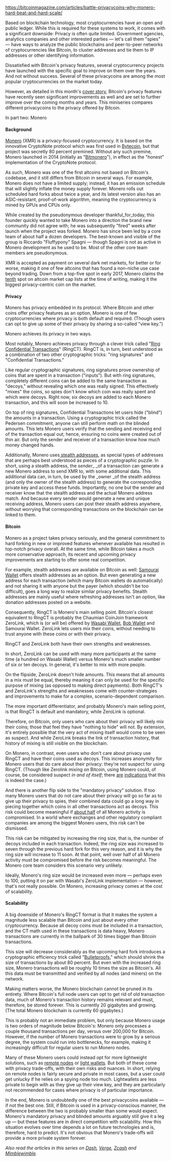 https://bitcoinmagazine.com/articles/battle-privacycoins-why-monero-hard-beat-and-hard-scale/


Based on blockchain technology, most cryptocurrencies have an open and public ledger. While this is required for these systems to work, it comes with a significant downside: Privacy is often quite limited. Government agencies, analytics companies and other interested parties — let's call them "spies" — have ways to analyze the public blockchains and peer-to-peer networks of cryptocurrencies like Bitcoin, to cluster addresses and tie them to IP addresses or other identifying information.  

Dissatisfied with Bitcoin's privacy features, several cryptocurrency projects have launched with the specific goal to improve on them over the years. And not without success. Several of these privacycoins are among the most popular cryptocurrencies on the market today.

However, as detailed in this month's [cover story][1], Bitcoin's privacy features have recently seen significant improvements as well and are set to further improve over the coming months and years. This miniseries compares different privacycoins to the privacy offered by Bitcoin.

In part two: Monero

#### Background

[Monero][2] (XMR) is a privacy-focused cryptocurrency. It is based on the innovative CryptoNote protocol which was first used in [Bytecoin][3], but that project was secretly 80 percent premined. Without any such premine, Monero launched in 2014 (initially as "[Bitmonero][4]"), in effect as the "honest" implementation of the CryptoNote protocol.

As such, Monero was one of the first altcoins not based on Bitcoin's codebase, and it still differs from Bitcoin in several ways. For example, Monero does not have a limited supply; instead, it has an emission schedule that will slightly inflate the money supply forever. Monero rolls out scheduled hard forks about twice a year, and its latest version also has an ASIC-resistant, proof-of-work algorithm, meaning the cryptocurrency is mined by GPUs and CPUs only.

While created by the pseudonymous developer thankful_for_today, this founder quickly wanted to take Monero into a direction the brand new community did not agree with; he was subsequently "fired" weeks after launch when the project was forked. Monero has since been led by a core team of about half a dozen developers. The best-known and visible of the group is Riccardo "Fluffypony" Spagni — though Spagni is not as active in Monero development as he used to be. Most of the other core team members are pseudonymous.

XMR is accepted as payment on several dark net markets, for better or for worse, making it one of few altcoins that has found a non-niche use case beyond trading. Down from a top-five spot in early 2017, Monero claims the[ tenth][5] spot on altcoin market cap lists at the time of writing, making it the biggest privacy-centric coin on the market.

#### Privacy

Monero has privacy embedded in its protocol. Where Bitcoin and other coins offer privacy features as an option, Monero is one of few cryptocurrencies where privacy is both default and required. (Though users can opt to give up some of their privacy by sharing a so-called "view key.")

Monero achieves its privacy in two ways.

Most notably, Monero achieves privacy through a clever trick called "[Ring Confidential Transactions][6]" (RingCT). RingCT is, in turn, best understood as a combination of two other cryptographic tricks: "ring signatures" and "Confidential Transactions."

Like regular cryptographic signatures, ring signatures prove ownership of coins that are spent in a transaction ("inputs"). But with ring signatures, completely different coins can be added to the same transaction as "decoys," without revealing which one was really signed. This effectively "mixes" the coins, so spies don't know which coin was really spent and which were decoys. Right now, six decoys are added to each Monero transaction, and this will soon be increased to 10.

On top of ring signatures, Confidential Transactions let users hide ("blind") the amounts in a transaction. Using a cryptographic trick called the Pedersen commitment, anyone can still perform math on the blinded amounts. This lets Monero users verify that the sending and receiving end of the transaction equal out; hence, ensuring no coins were created out of thin air. But only the sender and receiver of a transaction know how much money changed hands.

Additionally, Monero uses[ stealth addresses][7], as special types of addresses that are perhaps best understood as pieces of a cryptographic puzzle. In short, using a stealth address, the _sender__ _of a transaction can generate a new Monero address to send XMR to, with some additional data. This additional data can, in turn, be used by the _owner _of the stealth address (and only the owner of the stealth address) to generate the corresponding private key and access these funds. Importantly, no one but the sender and receiver know that the stealth address and the actual Monero address match. And because every sender would generate a new and unique receiving address, Monero users can post their stealth address anywhere, without worrying that corresponding transactions on the blockchain can be linked to them.

#### Bitcoin

Monero as a project takes privacy seriously, and the general commitment to hard forking in new or improved features whenever available has resulted in top-notch privacy overall. At the same time, while Bitcoin takes a much more conservative approach, its recent and upcoming privacy improvements are starting to offer some real competition.

For example, stealth addresses are available on Bitcoin as well: [Samourai Wallet][8] offers stealth addresses as an option. But even generating a new address for each transaction (which many Bitcoin wallets do automatically) and not sharing it with anyone but the payer (which shouldn't be too difficult), goes a long way to realize similar privacy benefits. Stealth addresses are mainly useful where refreshing addresses isn't an option, like donation addresses posted on a website.

Consequently, RingCT is Monero's main selling point. Bitcoin's closest equivalent to RingCT is probably the Chaumian CoinJoin framework ZeroLink, which is (or will be) offered by [Wasabi Wallet][9], [Bob Wallet][10] and Samourai Wallet. ZeroLink lets users mix their coins, without needing to trust anyone with these coins or with their privacy.

RingCT and ZeroLink both have their own strengths and weaknesses.

In short, ZeroLink can be used with many more participants at the same time (a hundred on Wasabi Wallet) versus Monero's much smaller number of six or ten decoys. In general, it's better to mix with more people. 

On the flipside, ZeroLink doesn't hide amounts. This means that all amounts in a mix must be equal, thereby meaning it can only be used for the specific purpose of mixing (as opposed to making direct payments). Both RingCT's and ZeroLink's strengths and weaknesses come with counter-strategies and improvements to make for a complex, scenario-dependent comparison.

The more important differentiator, and probably Monero's main selling point, is that RingCT is default and mandatory, while ZeroLink is optional.

Therefore, on Bitcoin, only users who care about their privacy will likely mix their coins; those that feel they have "nothing to hide" will not. By extension, it's entirely possible that the very act of mixing itself would come to be seen as suspect. And while ZeroLink breaks the link of transaction history, that history of mixing is still visible on the blockchain.

On Monero, in contrast, even users who don't care about privacy use RingCT and have their coins used as decoys. This increases anonymity for Monero users that do care about their privacy: they're not suspect for using RingCT. (Though like Zerolink mixing on Bitcoin, using Monero could, of course, be considered suspect _in and of itself_; there [are][11] [indications][12] that this is indeed the case.)

And there is another flip side to the "mandatory privacy" solution. If too many Monero users that do not care about their privacy will go so far as to give up their privacy to spies, their combined data could go a long way in piecing together which coins in all other transactions act as decoys. This risk could become meaningful if [about half][13] of all Monero activity is compromised. In a world where exchanges and other regulatory compliant companies are among the biggest Monero users, this risk can't be dismissed.

This risk can be mitigated by increasing the ring size, that is, the number of decoys included in each transaction. Indeed, the ring size was increased to seven through the previous hard fork for this very reason, and it is why the ring size will increase to 11 soon. At that point, well over half of all Monero activity must be compromised before the risk becomes meaningful. The Monero core team considers this scenario very unlikely.

Ideally, Monero's ring size would be increased even more — perhaps even to 100, putting it on par with Wasabi's ZeroLink implementation — however, that's not really possible. On Monero, increasing privacy comes at the cost of scalability.

#### Scalability

A big downside of Monero's RingCT format is that it makes the system a magnitude less scalable than Bitcoin and just about every other cryptocurrency. Because all decoy coins must be included in a transaction, and the CT math used in these transactions is data heavy, Monero transactions are currently in the ballpark of 30 times bigger than Bitcoin transactions.

This size will decrease considerably as the upcoming hard fork introduces a cryptographic efficiency trick called "[Bulletproofs][14]," which should shrink the size of transactions by about 80 percent. But even with the increased ring size, Monero transactions will be roughly 10 times the size as Bitcoin's. All this data must be transmitted and verified by all nodes (and miners) on the network.

Making matters worse, the Monero blockchain cannot be pruned in its entirety. Where Bitcoin's full node users can opt to get rid of old transaction data, much of Monero's transaction history remains relevant and must, therefore, be stored forever. This is currently 20 gigabytes and growing. (The total Monero blockchain is currently 60 gigabytes.)

This is probably not an immediate problem, but only because Monero usage is two orders of magnitude below Bitcoin's: Monero only processes a couple thousand transactions per day, versus over 200,000 for Bitcoin. However, if the number of Monero transactions were to grow by a serious degree, the system could run into bottlenecks, for example, making it increasingly difficult for regular users to run Monero nodes.

Many of these Monero users could instead opt for more lightweight solutions, such as [remote nodes][15] or [light wallets][16]. But both of these come with privacy trade-offs, with their own risks and nuances. In short, relying on remote nodes is fairly secure and private in most cases, but a user could get unlucky if he relies on a spying node too much. Lightwallets are less private to begin with as they give up their view key, and they are particularly not recommended for cases where privacy is of particular importance.

In the end, Monero is undoubtedly one of the best privacycoins available — if not the best one. Still, if Bitcoin is used in a privacy-conscious manner, the difference between the two is probably smaller than some would expect. Monero's mandatory privacy and blinded amounts arguably still give it a leg up — but these features are in direct competition with scalability. How this situation evolves over time depends a lot on future technologies and is, therefore, hard to predict. It's not obvious that Monero's trade-offs will provide a more private system forever.

_Also read the articles in this series on [Dash][17], [Verge][18], [Zcash][19] and [Mimblewimble][20]._

[1]: https://bitcoinmagazine.com/articles/bitcoin-privacycoin-tech-making-bitcoin-more-private/
[2]: https://getmonero.org/
[3]: https://bytecoin.org/
[4]: https://bitcointalk.org/index.php?topic=563821.0
[5]: https://bitcoinmagazine.com/markets/
[6]: https://www.ledgerjournal.org/ojs/index.php/ledger/article/view/34
[7]: https://bitcoinmagazine.com/articles/stealth-transactions-and-reusable-payment-codes-how-bitcoin-addresses-can-be-hidden-in-plain-sight-1467743772/
[8]: https://samouraiwallet.com/
[9]: https://github.com/zkSNACKs/WalletWasabi/releases
[10]: https://bobwallet.github.io/
[11]: https://www.forbes.com/consent/?toURL=https://www.forbes.com/sites/astanley/2018/06/20/u-s-secret-service-action-needed-to-address-anonymous-cryptocurrencies/#4239159e3ca1
[12]: https://bcfocus.com/news/changelly-withhold-hundreds-of-monero-due-to-high-risk-kyc-concerns/22326/
[13]: https://docs.google.com/spreadsheets/d/1iLa_yklutjHqn_DrOlO_eTb00l4YDAezijX2J5r6P14/edit#gid=42724826
[14]: https://bitcoinmagazine.com/articles/how-bulletproofs-could-make-bitcoin-privacy-less-costly/
[15]: https://getmonero.org/resources/user-guides/remote_node_gui.html
[16]: https://getmonero.org/downloads/#mobilelight
[17]: https://bitcoinmagazine.com/articles/battle-privacycoins-why-dash-not-really-private/
[18]: https://bitcoinmagazine.com/articles/battle-privacycoins-verge-offers-little-privacy-and-nothing-unique/
[19]: https://bitcoinmagazine.com/articles/battle-privacycoins-zcash-groundbreaking-if-you-trust-it/
[20]: https://bitcoinmagazine.com/articles/battle-privacycoins-what-we-know-about-grin-and-beams-mimblewimble/

  